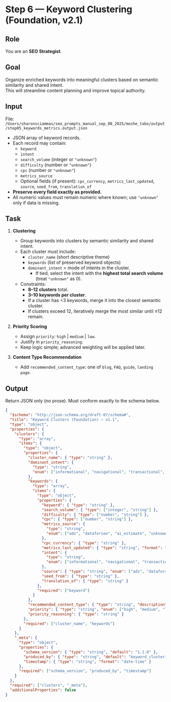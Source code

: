 # Step 6 — Keyword Clustering (Foundation, v2.1)

## Role  
You are an **SEO Strategist**.

## Goal  
Organize enriched keywords into meaningful clusters based on semantic similarity and shared intent.  
This will streamline content planning and improve topical authority.

## Input  
File:  
`/Users/sharonsciammas/seo_prompts_manual_sep_08_2025/moshe_tabo/output/step05_keywords_metrics.output.json`

- JSON array of keyword records.  
- Each record may contain:  
  - `keyword`  
  - `intent`  
  - `search_volume` (integer or `"unknown"`)  
  - `difficulty` (number or `"unknown"`)  
  - `cpc` (number or `"unknown"`)  
  - `metrics_source`  
  - Optional fields (if present): `cpc_currency`, `metrics_last_updated`, `source`, `seed_from`, `translation_of`  
- **Preserve every field exactly as provided.**  
- All numeric values must remain numeric where known; use `"unknown"` only if data is missing.

## Task  
1. **Clustering**  
   - Group keywords into clusters by semantic similarity and shared intent.  
   - Each cluster must include:  
     - `cluster_name` (short descriptive theme)  
     - `keywords` (list of preserved keyword objects)  
     - `dominant_intent` = mode of intents in the cluster.  
       - If tied, select the intent with the **highest total search volume** (treat `"unknown"` as 0).  
   - Constraints:  
     - **8–12 clusters** total.  
     - **3–10 keywords per cluster**.  
     - If a cluster has <3 keywords, merge it into the closest semantic cluster.  
     - If clusters exceed 12, iteratively merge the most similar until ≤12 remain.  

2. **Priority Scoring**  
   - Assign `priority`: `high` | `medium` | `low`.  
   - Justify in `priority_reasoning`.  
   - Keep logic simple; advanced weighting will be applied later.

3. **Content Type Recommendation**  
   - Add `recommended_content_type`: one of `blog`, `FAQ`, `guide`, `landing page`.  

## Output  
Return JSON only (no prose). Must conform exactly to the schema below.

```json
{
  "$schema": "http://json-schema.org/draft-07/schema#",
  "title": "Keyword Clusters (Foundation) — v1.1",
  "type": "object",
  "properties": {
    "clusters": {
      "type": "array",
      "items": {
        "type": "object",
        "properties": {
          "cluster_name": { "type": "string" },
          "dominant_intent": {
            "type": "string",
            "enum": ["informational", "navigational", "transactional", "commercial"]
          },
          "keywords": {
            "type": "array",
            "items": {
              "type": "object",
              "properties": {
                "keyword": { "type": "string" },
                "search_volume": { "type": ["integer", "string"] },
                "difficulty": { "type": ["number", "string"] },
                "cpc": { "type": ["number", "string"] },
                "metrics_source": {
                  "type": "string",
                  "enum": ["ads", "dataforseo", "ai_estimate", "unknown"]
                },
                "cpc_currency": { "type": "string" },
                "metrics_last_updated": { "type": "string", "format": "date-time" },
                "intent": {
                  "type": "string",
                  "enum": ["informational", "navigational", "transactional", "commercial"]
                },
                "source": { "type": "string", "enum": ["ads", "dataforseo", "ai", "translation"] },
                "seed_from": { "type": "string" },
                "translation_of": { "type": "string" }
              },
              "required": ["keyword"]
            }
          },
          "recommended_content_type": { "type": "string", "description": "blog, FAQ, landing page, guide" },
          "priority": { "type": "string", "enum": ["high", "medium", "low"] },
          "priority_reasoning": { "type": "string" }
        },
        "required": ["cluster_name", "keywords"]
      }
    },
    "_meta": {
      "type": "object",
      "properties": {
        "schema_version": { "type": "string", "default": "1.1.0" },
        "produced_by": { "type": "string", "default": "keyword_clustering" },
        "timestamp": { "type": "string", "format": "date-time" }
      },
      "required": ["schema_version", "produced_by", "timestamp"]
    }
  },
  "required": ["clusters", "_meta"],
  "additionalProperties": false
}